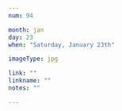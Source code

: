 ```yaml
---
num: 94

month: jan
day: 23
when: "Saturday, January 23th"

imageType: jpg

link: ""
linkname: ""
notes: ""

---
```



